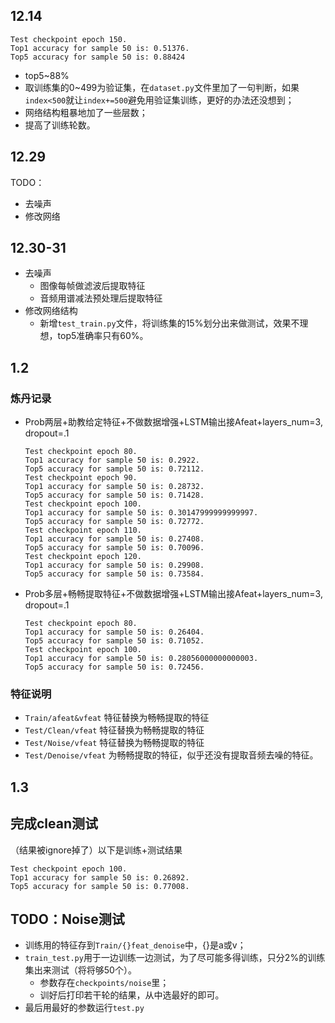 ## 12.14

```
Test checkpoint epoch 150.
Top1 accuracy for sample 50 is: 0.51376.
Top5 accuracy for sample 50 is: 0.88424
```

- top5~88%
- 取训练集的0~499为验证集，在`dataset.py`文件里加了一句判断，如果`index<500`就让`index+=500`避免用验证集训练，更好的办法还没想到；
- 网络结构粗暴地加了一些层数；
- 提高了训练轮数。

## 12.29

TODO：
- 去噪声
- 修改网络

## 12.30-31
- 去噪声
  - 图像每帧做滤波后提取特征
  - 音频用谱减法预处理后提取特征
- 修改网络结构
  - 新增`test_train.py`文件，将训练集的15%划分出来做测试，效果不理想，top5准确率只有60%。

## 1.2
### 炼丹记录

- Prob两层+助教给定特征+不做数据增强+LSTM输出接Afeat+layers_num=3, dropout=.1

  ```
  Test checkpoint epoch 80.
  Top1 accuracy for sample 50 is: 0.2922.
  Top5 accuracy for sample 50 is: 0.72112.
  Test checkpoint epoch 90.
  Top1 accuracy for sample 50 is: 0.28732.
  Top5 accuracy for sample 50 is: 0.71428.
  Test checkpoint epoch 100.
  Top1 accuracy for sample 50 is: 0.30147999999999997.
  Top5 accuracy for sample 50 is: 0.72772.
  Test checkpoint epoch 110.
  Top1 accuracy for sample 50 is: 0.27408.
  Top5 accuracy for sample 50 is: 0.70096.
  Test checkpoint epoch 120.
  Top1 accuracy for sample 50 is: 0.29908.
  Top5 accuracy for sample 50 is: 0.73584.
  ```

- Prob多层+畅畅提取特征+不做数据增强+LSTM输出接Afeat+layers_num=3, dropout=.1
  ```
  Test checkpoint epoch 80.
  Top1 accuracy for sample 50 is: 0.26404.
  Top5 accuracy for sample 50 is: 0.71052.
  Test checkpoint epoch 100.
  Top1 accuracy for sample 50 is: 0.28056000000000003.
  Top5 accuracy for sample 50 is: 0.72456.
  ```
### 特征说明

- `Train/afeat&vfeat` 特征替换为畅畅提取的特征
- `Test/Clean/vfeat` 特征替换为畅畅提取的特征
- `Test/Noise/vfeat` 特征替换为畅畅提取的特征
- `Test/Denoise/vfeat` 为畅畅提取的特征，似乎还没有提取音频去噪的特征。

## 1.3

## 完成clean测试
（结果被ignore掉了）以下是训练+测试结果
```
Test checkpoint epoch 100.
Top1 accuracy for sample 50 is: 0.26892.
Top5 accuracy for sample 50 is: 0.77008.
```

## TODO：Noise测试

- 训练用的特征存到`Train/{}feat_denoise`中，{}是a或v；
- `train_test.py`用于一边训练一边测试，为了尽可能多得训练，只分2%的训练集出来测试（将将够50个）。
  - 参数存在`checkpoints/noise`里；
  - 训好后打印若干轮的结果，从中选最好的即可。
- 最后用最好的参数运行`test.py`